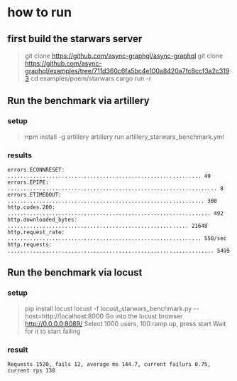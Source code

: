 # how to run 

## first build the starwars server

> git clone https://github.com/async-graphql/async-graphql
> git clone https://github.com/async-graphql/examples/tree/711d360c6fa5bc4e100a8420a7fc8ccf3a2c3193
> cd examples/poem/starwars
> cargo run -r 


## Run the benchmark via artillery 

### setup 

> npm install -g artillery 
> artillery run artillery_starwars_benchmark.yml

### results

    errors.ECONNRESET: ............................................................. 49
    errors.EPIPE: .................................................................. 8
    errors.ETIMEDOUT: .............................................................. 300
    http.codes.200: ................................................................ 492
    http.downloaded_bytes: ......................................................... 21648
    http.request_rate: ............................................................. 550/sec
    http.requests: ................................................................. 5499



## Run the benchmark via locust 

### setup

> pip install locust 
> locust -f locust_starwars_benchmark.py --host=http://localhost:8000
>  Go into the locust browser http://0.0.0.0:8089/
>  Select 1000 users, 100 ramp up, press start
>  Wait for it to start failing 


### result

    Requests 1520, fails 12, average ms 144.7, current failurs 0.75, current rps 138

